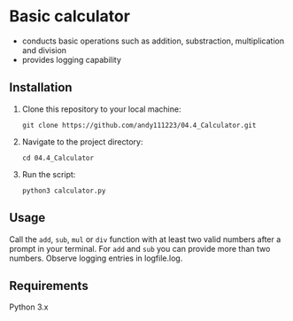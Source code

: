 # Basic calculator

 - conducts basic operations such as addition, substraction, multiplication and division
 - provides logging capability

## Installation

1. Clone this repository to your local machine:

    `git clone https://github.com/andy111223/04.4_Calculator.git`

2. Navigate to the project directory:

    `cd 04.4_Calculator`

3. Run the script:

    `python3 calculator.py`

## Usage

Call the `add`, `sub`, `mul` or `div` function with at least two valid numbers after a prompt in your terminal. For `add` and `sub` you can provide more than two numbers. Observe logging entries in logfile.log.

## Requirements

Python 3.x


